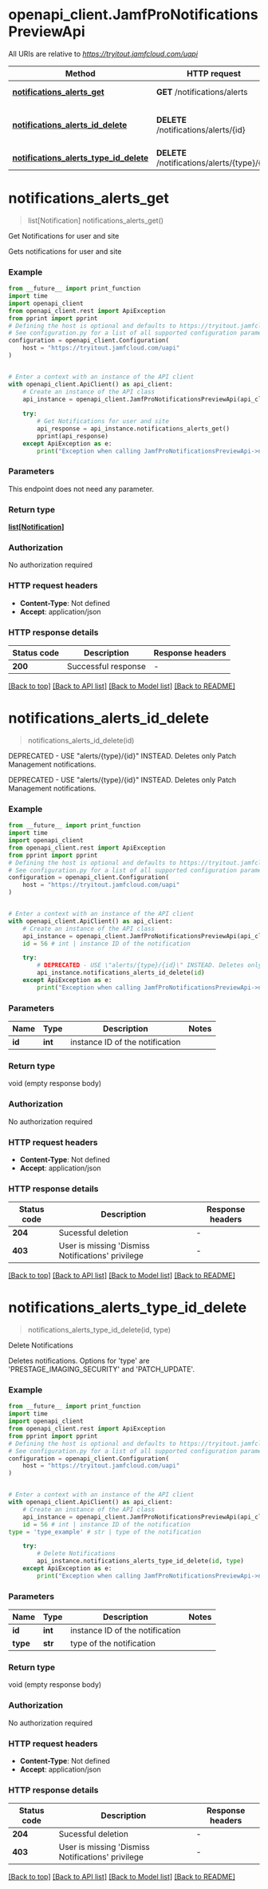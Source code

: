 # openapi_client.JamfProNotificationsPreviewApi

All URIs are relative to *https://tryitout.jamfcloud.com/uapi*

Method | HTTP request | Description
------------- | ------------- | -------------
[**notifications_alerts_get**](JamfProNotificationsPreviewApi.md#notifications_alerts_get) | **GET** /notifications/alerts | Get Notifications for user and site 
[**notifications_alerts_id_delete**](JamfProNotificationsPreviewApi.md#notifications_alerts_id_delete) | **DELETE** /notifications/alerts/{id} | DEPRECATED - USE \&quot;alerts/{type}/{id}\&quot; INSTEAD. Deletes only Patch Management notifications. 
[**notifications_alerts_type_id_delete**](JamfProNotificationsPreviewApi.md#notifications_alerts_type_id_delete) | **DELETE** /notifications/alerts/{type}/{id} | Delete Notifications 


# **notifications_alerts_get**
> list[Notification] notifications_alerts_get()

Get Notifications for user and site 

Gets notifications for user and site 

### Example

```python
from __future__ import print_function
import time
import openapi_client
from openapi_client.rest import ApiException
from pprint import pprint
# Defining the host is optional and defaults to https://tryitout.jamfcloud.com/uapi
# See configuration.py for a list of all supported configuration parameters.
configuration = openapi_client.Configuration(
    host = "https://tryitout.jamfcloud.com/uapi"
)


# Enter a context with an instance of the API client
with openapi_client.ApiClient() as api_client:
    # Create an instance of the API class
    api_instance = openapi_client.JamfProNotificationsPreviewApi(api_client)
    
    try:
        # Get Notifications for user and site 
        api_response = api_instance.notifications_alerts_get()
        pprint(api_response)
    except ApiException as e:
        print("Exception when calling JamfProNotificationsPreviewApi->notifications_alerts_get: %s\n" % e)
```

### Parameters
This endpoint does not need any parameter.

### Return type

[**list[Notification]**](Notification.md)

### Authorization

No authorization required

### HTTP request headers

 - **Content-Type**: Not defined
 - **Accept**: application/json

### HTTP response details
| Status code | Description | Response headers |
|-------------|-------------|------------------|
**200** | Successful response |  -  |

[[Back to top]](#) [[Back to API list]](../README.md#documentation-for-api-endpoints) [[Back to Model list]](../README.md#documentation-for-models) [[Back to README]](../README.md)

# **notifications_alerts_id_delete**
> notifications_alerts_id_delete(id)

DEPRECATED - USE \"alerts/{type}/{id}\" INSTEAD. Deletes only Patch Management notifications. 

DEPRECATED - USE \"alerts/{type}/{id}\" INSTEAD. Deletes only Patch Management notifications. 

### Example

```python
from __future__ import print_function
import time
import openapi_client
from openapi_client.rest import ApiException
from pprint import pprint
# Defining the host is optional and defaults to https://tryitout.jamfcloud.com/uapi
# See configuration.py for a list of all supported configuration parameters.
configuration = openapi_client.Configuration(
    host = "https://tryitout.jamfcloud.com/uapi"
)


# Enter a context with an instance of the API client
with openapi_client.ApiClient() as api_client:
    # Create an instance of the API class
    api_instance = openapi_client.JamfProNotificationsPreviewApi(api_client)
    id = 56 # int | instance ID of the notification

    try:
        # DEPRECATED - USE \"alerts/{type}/{id}\" INSTEAD. Deletes only Patch Management notifications. 
        api_instance.notifications_alerts_id_delete(id)
    except ApiException as e:
        print("Exception when calling JamfProNotificationsPreviewApi->notifications_alerts_id_delete: %s\n" % e)
```

### Parameters

Name | Type | Description  | Notes
------------- | ------------- | ------------- | -------------
 **id** | **int**| instance ID of the notification | 

### Return type

void (empty response body)

### Authorization

No authorization required

### HTTP request headers

 - **Content-Type**: Not defined
 - **Accept**: application/json

### HTTP response details
| Status code | Description | Response headers |
|-------------|-------------|------------------|
**204** | Sucessful deletion |  -  |
**403** | User is missing &#39;Dismiss Notifications&#39; privilege |  -  |

[[Back to top]](#) [[Back to API list]](../README.md#documentation-for-api-endpoints) [[Back to Model list]](../README.md#documentation-for-models) [[Back to README]](../README.md)

# **notifications_alerts_type_id_delete**
> notifications_alerts_type_id_delete(id, type)

Delete Notifications 

Deletes notifications. Options for 'type' are 'PRESTAGE_IMAGING_SECURITY' and 'PATCH_UPDATE'. 

### Example

```python
from __future__ import print_function
import time
import openapi_client
from openapi_client.rest import ApiException
from pprint import pprint
# Defining the host is optional and defaults to https://tryitout.jamfcloud.com/uapi
# See configuration.py for a list of all supported configuration parameters.
configuration = openapi_client.Configuration(
    host = "https://tryitout.jamfcloud.com/uapi"
)


# Enter a context with an instance of the API client
with openapi_client.ApiClient() as api_client:
    # Create an instance of the API class
    api_instance = openapi_client.JamfProNotificationsPreviewApi(api_client)
    id = 56 # int | instance ID of the notification
type = 'type_example' # str | type of the notification

    try:
        # Delete Notifications 
        api_instance.notifications_alerts_type_id_delete(id, type)
    except ApiException as e:
        print("Exception when calling JamfProNotificationsPreviewApi->notifications_alerts_type_id_delete: %s\n" % e)
```

### Parameters

Name | Type | Description  | Notes
------------- | ------------- | ------------- | -------------
 **id** | **int**| instance ID of the notification | 
 **type** | **str**| type of the notification | 

### Return type

void (empty response body)

### Authorization

No authorization required

### HTTP request headers

 - **Content-Type**: Not defined
 - **Accept**: application/json

### HTTP response details
| Status code | Description | Response headers |
|-------------|-------------|------------------|
**204** | Sucessful deletion |  -  |
**403** | User is missing &#39;Dismiss Notifications&#39; privilege |  -  |

[[Back to top]](#) [[Back to API list]](../README.md#documentation-for-api-endpoints) [[Back to Model list]](../README.md#documentation-for-models) [[Back to README]](../README.md)

